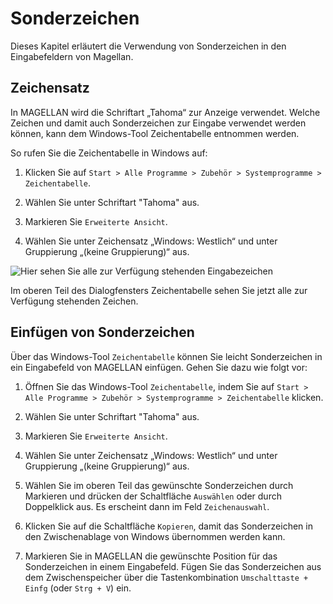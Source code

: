 # Sonderzeichen

Dieses Kapitel erläutert die Verwendung von Sonderzeichen  in den Eingabefeldern von Magellan. 

## Zeichensatz

In MAGELLAN wird die Schriftart „Tahoma“ zur Anzeige verwendet. Welche Zeichen und damit auch Sonderzeichen zur Eingabe verwendet werden können, kann dem Windows-Tool Zeichentabelle entnommen werden.

So rufen Sie die Zeichentabelle in Windows auf:

1. Klicken Sie auf `Start > Alle Programme > Zubehör > Systemprogramme > Zeichentabelle`.
 
2. Wählen Sie unter Schriftart "Tahoma" aus.

3. Markieren Sie `Erweiterte Ansicht`.

4. Wählen Sie unter Zeichensatz „Windows: Westlich“ und unter Gruppierung „(keine Gruppierung)“ aus.
 
![Hier sehen Sie alle zur Verfügung stehenden Eingabezeichen](/assets/images/dialog-shortcuts.png)

Im oberen Teil des Dialogfensters Zeichentabelle sehen Sie jetzt alle zur Verfügung stehenden Zeichen.

## Einfügen von Sonderzeichen

Über das Windows-Tool `Zeichentabelle` können Sie leicht Sonderzeichen in ein Eingabefeld von MAGELLAN einfügen. Gehen Sie dazu wie folgt vor:

1. Öffnen Sie das Windows-Tool `Zeichentabelle`, indem Sie auf `Start > Alle Programme > Zubehör > Systemprogramme > Zeichentabelle` klicken.

2. Wählen Sie unter Schriftart "Tahoma" aus.

3. Markieren Sie `Erweiterte Ansicht`.

4. Wählen Sie unter Zeichensatz „Windows: Westlich“ und unter Gruppierung „(keine Gruppierung)“ aus.

5. Wählen Sie im oberen Teil das gewünschte Sonderzeichen durch Markieren und drücken der Schaltfläche `Auswählen` oder durch Doppelklick aus. Es erscheint dann im Feld `Zeichenauswahl`. 

6. Klicken Sie auf die Schaltfläche `Kopieren`, damit das Sonderzeichen in den Zwischenablage von Windows übernommen werden kann.

7. Markieren Sie in MAGELLAN die gewünschte Position für das Sonderzeichen in einem Eingabefeld. Fügen Sie das Sonderzeichen aus dem Zwischenspeicher über die Tastenkombination `Umschalttaste + Einfg` (oder `Strg + V`) ein.
